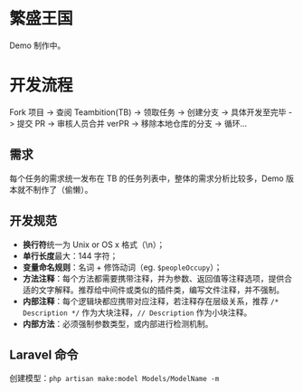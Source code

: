 # 繁盛王国

Demo 制作中。

# 开发流程

Fork 项目 -> 查阅 Teambition(TB) -> 领取任务 -> 创建分支 -> 具体开发至完毕 -> 提交 PR -> 审核人员合并 verPR -> 移除本地仓库的分支 -> 循环...

## 需求

每个任务的需求统一发布在 TB 的任务列表中，整体的需求分析比较多，Demo 版本就不制作了（偷懒）。

## 开发规范

 - **换行符**统一为 Unix or OS x 格式（\n）；
 - **单行长度**最大：144 字符；
 - **变量命名规则**：名词 + 修饰动词（eg. `$peopleOccupy`）；
 - **方法注释**：每个方法都需要携带注释，并为参数、返回值等注释选项，提供合适的文字解释。推荐给中间件或类似的插件类，编写文件注释，并不强制。
 - **内部注释**：每个逻辑块都应携带对应注释，若注释存在层级关系，推荐 `/* Description */` 作为大块注释，`// Description` 作为小块注释。
 - **内部方法**：必须强制参数类型，或内部进行检测机制。

## Laravel 命令

创建模型：`php artisan make:model Models/ModelName -m`
